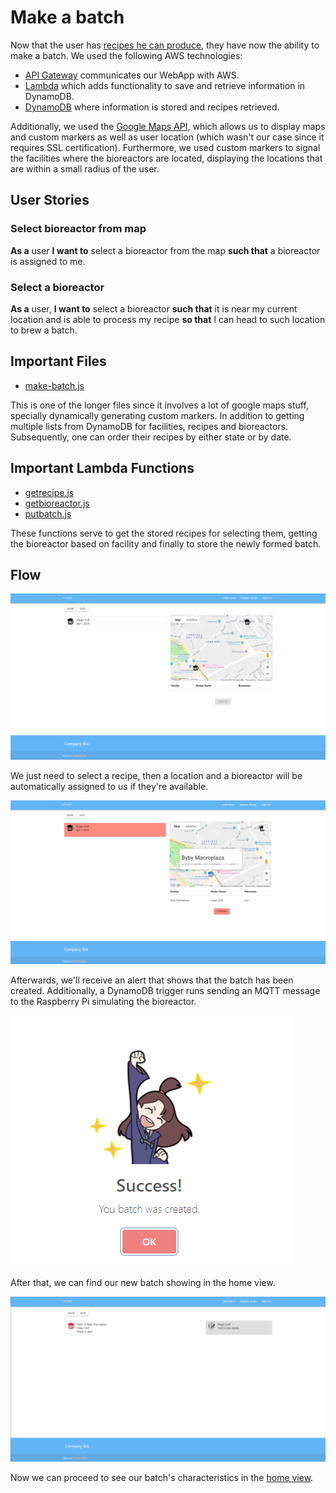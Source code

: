 # Make a batch
Now that the user has [recipes he can produce](https://github.com/KillerFarmer/BYBY/tree/documentation/documentation/recipe.md#flow "recipes he can produce"), they have now the ability to make a batch. We used the following AWS technologies:
* [API Gateway](https://aws.amazon.com/api-gateway/ "API Gateway") communicates our WebApp with AWS.
* [Lambda](https://aws.amazon.com/lambda/ "Lambda") which adds functionality to save and retrieve information in DynamoDB.
* [DynamoDB](https://aws.amazon.com/dynamodb/ "DynamoDB") where information is stored and recipes retrieved. 

Additionally, we used the [Google Maps API](https://developers.google.com/maps/documentation/javascript/tutorial "Maps"), which allows us to display maps and custom markers as well as user location (which wasn't our case since it requires SSL certification). Furthermore, we used custom markers to signal the facilities where the bioreactors are located, displaying the locations that are within a small radius of the user. 
## User Stories 
### Select bioreactor from map
**As a** user **I want to** select a bioreactor from the map **such that** a bioreactor is assigned to me.
### Select a bioreactor
**As a** user, **I want to** select a bioreactor **such that** it is near my current location and is able to process my recipe **so that** I can head to such location to brew a batch.
## Important Files 
* [make-batch.js](https://github.com/KillerFarmer/BYBY/tree/documentation/js/make-batch.js "make-batch.js")
  
This is one of the longer files since it involves a lot of google maps stuff, specially dynamically generating custom markers. In addition to getting multiple lists from DynamoDB for facilities, recipes and bioreactors. Subsequently, one can order their recipes by either state or by date. 
## Important Lambda Functions
* [getrecipe.js](https://github.com/KillerFarmer/BYBY/tree/documentation/LambdaFunctions/getrecipe.js "getrecipe.js")
* [getbioreactor.js](https://github.com/KillerFarmer/BYBY/tree/documentation/LambdaFunctions/getbioreactor.js "getbioreactor.js")
* [putbatch.js](https://github.com/KillerFarmer/BYBY/tree/documentation/LambdaFunctions/putbatch.js "putbatch.js")

These functions serve to get the stored recipes for selecting them, getting the bioreactor based on facility and finally to store the newly formed batch.
## Flow
![Make Batch](https://raw.githubusercontent.com/KillerFarmer/BYBY/documentation/documentation/img/makebatch.png "Make Batch")

We just need to select a recipe, then a location and a bioreactor will be automatically assigned to us if they're available. 

![Make Batch Selection](https://raw.githubusercontent.com/KillerFarmer/BYBY/documentation/documentation/img/makebatchselection.png "Make Batch Selection")

Afterwards, we'll receive an alert that shows that the batch has been created. Additionally, a DynamoDB trigger runs sending an MQTT message to the Raspberry Pi simulating the bioreactor.

![Make Batch Success](https://raw.githubusercontent.com/KillerFarmer/BYBY/documentation/documentation/img/makesuccess.png "Make Batch Success")

After that, we can find our new batch showing in the home view. 

![Make Batch Done](https://raw.githubusercontent.com/KillerFarmer/BYBY/documentation/documentation/img/makebatchdone.png "Make Batch Done")

Now we can proceed to see our batch's characteristics in the [home view](https://github.com/KillerFarmer/BYBY/tree/documentation/documentation/home.md#batch "home view").
